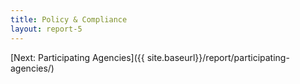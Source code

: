 ```yaml
---
title: Policy & Compliance
layout: report-5
---
```


[Next: Participating Agencies]({{ site.baseurl}}/report/participating-agencies/)
